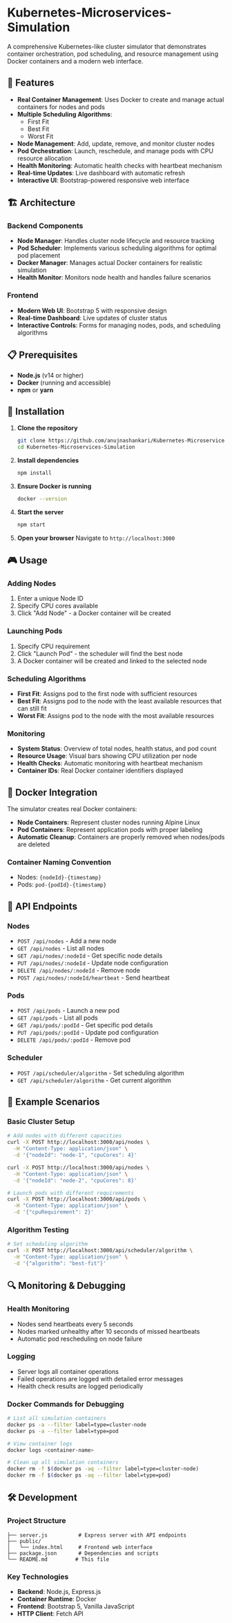 # Kubernetes-Microservices-Simulation

A comprehensive Kubernetes-like cluster simulator that demonstrates container orchestration, pod scheduling, and resource management using Docker containers and a modern web interface.

## 🚀 Features

- **Real Container Management**: Uses Docker to create and manage actual containers for nodes and pods
- **Multiple Scheduling Algorithms**: 
  - First Fit
  - Best Fit  
  - Worst Fit
- **Node Management**: Add, update, remove, and monitor cluster nodes
- **Pod Orchestration**: Launch, reschedule, and manage pods with CPU resource allocation
- **Health Monitoring**: Automatic health checks with heartbeat mechanism
- **Real-time Updates**: Live dashboard with automatic refresh
- **Interactive UI**: Bootstrap-powered responsive web interface

## 🏗️ Architecture

### Backend Components
- **Node Manager**: Handles cluster node lifecycle and resource tracking
- **Pod Scheduler**: Implements various scheduling algorithms for optimal pod placement
- **Docker Manager**: Manages actual Docker containers for realistic simulation
- **Health Monitor**: Monitors node health and handles failure scenarios

### Frontend
- **Modern Web UI**: Bootstrap 5 with responsive design
- **Real-time Dashboard**: Live updates of cluster status
- **Interactive Controls**: Forms for managing nodes, pods, and scheduling algorithms

## 📋 Prerequisites

- **Node.js** (v14 or higher)
- **Docker** (running and accessible)
- **npm** or **yarn**

## 🔧 Installation

1. **Clone the repository**
   ```bash
   git clone https://github.com/anujnashankari/Kubernetes-Microservices-Simulation.git
   cd Kubernetes-Microservices-Simulation
   ```

2. **Install dependencies**
   ```bash
   npm install
   ```

3. **Ensure Docker is running**
   ```bash
   docker --version
   ```

4. **Start the server**
   ```bash
   npm start
   ```

5. **Open your browser**
   Navigate to `http://localhost:3000`

## 🎮 Usage

### Adding Nodes
1. Enter a unique Node ID
2. Specify CPU cores available
3. Click "Add Node" - a Docker container will be created

### Launching Pods
1. Specify CPU requirement
2. Click "Launch Pod" - the scheduler will find the best node
3. A Docker container will be created and linked to the selected node

### Scheduling Algorithms
- **First Fit**: Assigns pod to the first node with sufficient resources
- **Best Fit**: Assigns pod to the node with the least available resources that can still fit
- **Worst Fit**: Assigns pod to the node with the most available resources

### Monitoring
- **System Status**: Overview of total nodes, health status, and pod count
- **Resource Usage**: Visual bars showing CPU utilization per node
- **Health Checks**: Automatic monitoring with heartbeat mechanism
- **Container IDs**: Real Docker container identifiers displayed

## 🐳 Docker Integration

The simulator creates real Docker containers:
- **Node Containers**: Represent cluster nodes running Alpine Linux
- **Pod Containers**: Represent application pods with proper labeling
- **Automatic Cleanup**: Containers are properly removed when nodes/pods are deleted

### Container Naming Convention
- Nodes: `{nodeId}-{timestamp}`
- Pods: `pod-{podId}-{timestamp}`

## 📡 API Endpoints

### Nodes
- `POST /api/nodes` - Add a new node
- `GET /api/nodes` - List all nodes
- `GET /api/nodes/:nodeId` - Get specific node details
- `PUT /api/nodes/:nodeId` - Update node configuration
- `DELETE /api/nodes/:nodeId` - Remove node
- `POST /api/nodes/:nodeId/heartbeat` - Send heartbeat

### Pods
- `POST /api/pods` - Launch a new pod
- `GET /api/pods` - List all pods
- `GET /api/pods/:podId` - Get specific pod details
- `PUT /api/pods/:podId` - Update pod configuration
- `DELETE /api/pods/:podId` - Remove pod

### Scheduler
- `POST /api/scheduler/algorithm` - Set scheduling algorithm
- `GET /api/scheduler/algorithm` - Get current algorithm

## 🧪 Example Scenarios

### Basic Cluster Setup
```bash
# Add nodes with different capacities
curl -X POST http://localhost:3000/api/nodes \
  -H "Content-Type: application/json" \
  -d '{"nodeId": "node-1", "cpuCores": 4}'

curl -X POST http://localhost:3000/api/nodes \
  -H "Content-Type: application/json" \
  -d '{"nodeId": "node-2", "cpuCores": 8}'

# Launch pods with different requirements
curl -X POST http://localhost:3000/api/pods \
  -H "Content-Type: application/json" \
  -d '{"cpuRequirement": 2}'
```

### Algorithm Testing
```bash
# Set scheduling algorithm
curl -X POST http://localhost:3000/api/scheduler/algorithm \
  -H "Content-Type: application/json" \
  -d '{"algorithm": "best-fit"}'
```

## 🔍 Monitoring & Debugging

### Health Monitoring
- Nodes send heartbeats every 5 seconds
- Nodes marked unhealthy after 10 seconds of missed heartbeats
- Automatic pod rescheduling on node failure

### Logging
- Server logs all container operations
- Failed operations are logged with detailed error messages
- Health check results are logged periodically

### Docker Commands for Debugging
```bash
# List all simulation containers
docker ps -a --filter label=type=cluster-node
docker ps -a --filter label=type=pod

# View container logs
docker logs <container-name>

# Clean up all simulation containers
docker rm -f $(docker ps -aq --filter label=type=cluster-node)
docker rm -f $(docker ps -aq --filter label=type=pod)
```

## 🛠️ Development

### Project Structure
```
├── server.js          # Express server with API endpoints
├── public/
│   └── index.html     # Frontend web interface
├── package.json       # Dependencies and scripts
└── README.md         # This file
```

### Key Technologies
- **Backend**: Node.js, Express.js
- **Container Runtime**: Docker
- **Frontend**: Bootstrap 5, Vanilla JavaScript
- **HTTP Client**: Fetch API
